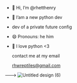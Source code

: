 - 👋 Hi, I’m @rhetthenry
- 🌱 I’am a new python dev
- dev of a private future config
- 😄 Pronouns: he him
- 🐍 I love python <3

  contact me at my email

  rhwreptiles@gmail.com
 
--->
![Untitled design (6)](https://github.com/user-attachments/assets/a19f8912-9a1b-40a3-a2b4-545b9464ff13)
